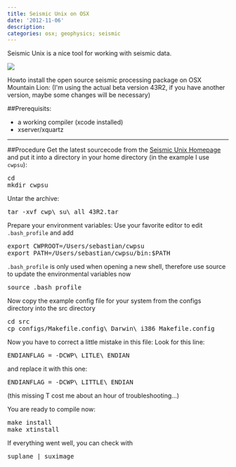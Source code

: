 ```yaml
---
title: Seismic Unix on OSX
date: '2012-11-06'
description:
categories: osx; geophysics; seismic
---
```


Seismic Unix is a nice tool for working with seismic data. 

<img class="aligncenter" src="{{urls.media}}/seismic/suxwigb.jpg">

Howto install the open source seismic processing package on OSX Mountain Lion:
(I'm using the actual beta version 43R2, if you have another version, maybe some changes will be necessary)

##Prerequisits:
* a working compiler (xcode installed) 
* xserver/xquartz

-------------
##Procedure
Get the latest sourcecode from the [Seismic Unix Homepage](http://www.cwp.mines.edu/cwpcodes/) and put it into a directory in your home directory (in the example I use `cwpsu`):

<pre class="prettyprint">
cd
mkdir cwpsu
</pre>

Untar the archive:
<pre class="prettyprint">
tar -xvf cwp\_su\_all_43R2.tar
</pre>

Prepare your environment variables:
Use your favorite editor to edit `.bash_profile` and add
<pre class="prettyprint">
export CWPROOT=/Users/sebastian/cwpsu
export PATH=/Users/sebastian/cwpsu/bin:$PATH
</pre>

`.bash_profile` is only used when opening a new shell, therefore use source to update the environmental variables now
<pre class="prettyprint">
source .bash_profile
</pre>

Now copy the example config file for your system from the configs directory into the src directory
<pre class="prettyprint">
cd src
cp configs/Makefile.config\_Darwin\_i386 Makefile.config
</pre>

Now you have to correct a little mistake in this file: Look for this line:
<pre class="prettyprint">
ENDIANFLAG = -DCWP\_LITLE\_ENDIAN
</pre>
and replace it with this one:
<pre class="prettyprint">
ENDIANFLAG = -DCWP\_LITTLE\_ENDIAN
</pre>

(this missing T cost me about an hour of troubleshooting...)

You are ready to compile now:
<pre class="prettyprint">
make install
make xtinstall
</pre>

If everything went well, you can check with 
<pre class="prettyprint">
suplane | suximage
</pre>